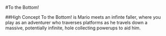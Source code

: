 #To the Bottom!

##High Concept
To the Bottom! is Mario meets an infinte faller, where you play as an adventurer who traverses platforms as he 
travels down a massive, potentially infinite, hole collecting powerups to aid him.
